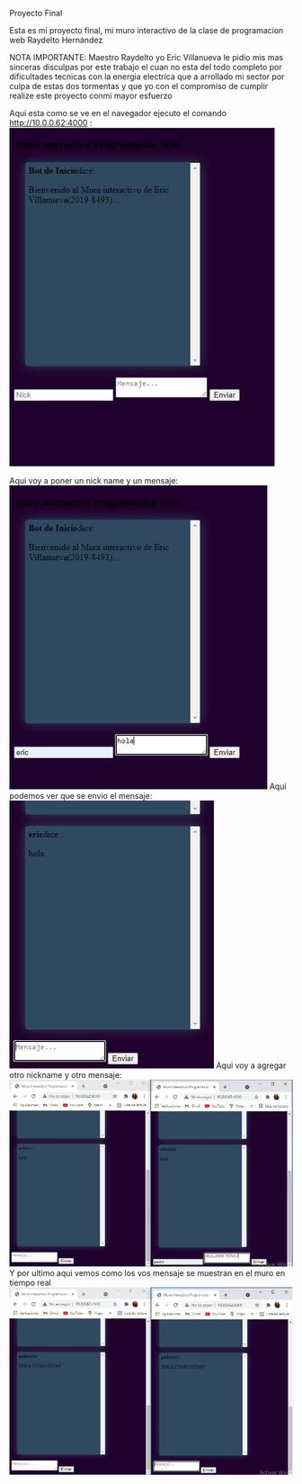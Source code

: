Proyecto Final


Esta es mi proyecto final, mi muro interactivo de la clase de programacion web Raydelto Hernández

NOTA IMPORTANTE: Maestro Raydelto yo Eric Villanueva le pidio mis mas sinceras  disculpas por este trabajo el cuan no esta del todo completo por dificultades tecnicas con la energia electrica que a arrollado mi sector por culpa de estas dos tormentas y que yo con el compromiso de cumplir realize este proyecto conmi mayor esfuerzo

Aqui esta como se ve en el navegador ejecuto el comando http://10.0.0.62:4000 :
![Captura](PF1.JPG)

Aqui voy a poner un nick name y un mensaje:
![Captura](PF2.JPG)
Aqui podemos ver que se envio el mensaje:
![Captura](PF3.JPG)
Aqui voy a agregar otro nickname y otro mensaje:
![Captura](PF5.JPG)
Y por ultimo aqui vemos como los vos mensaje se muestran en el muro en tiempo real 
![Captura](PF6.JPG)